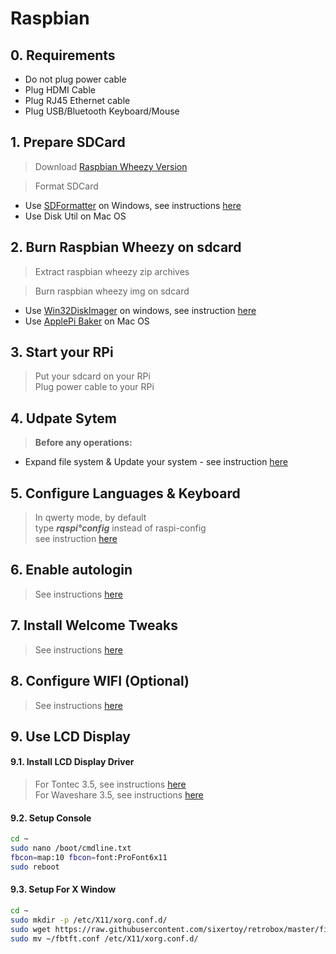# Raspbian

## 0. Requirements

- Do not plug power cable
- Plug HDMI Cable
- Plug RJ45 Ethernet cable
- Plug USB/Bluetooth Keyboard/Mouse

## 1. Prepare SDCard

> Download [Raspbian Wheezy Version](https://www.raspberrypi.org/downloads/raspbian/)

> Format SDCard
  - Use [SDFormatter](https://www.sdcard.org/downloads/formatter_4/eula_windows/index.html) on Windows, see instructions [here](./sdformatter.md)
  - Use Disk Util on Mac OS

## 2. Burn Raspbian Wheezy on sdcard

> Extract raspbian wheezy zip archives<br>

> Burn raspbian wheezy img on sdcard
  - Use [Win32DiskImager](http://sourceforge.net/projects/win32diskimager/) on windows, see instruction [here](./win32diskimager.md)
  - Use [ApplePi Baker](http://www.tweaking4all.com/hardware/raspberry-pi/macosx-apple-pi-baker/) on Mac OS

## 3. Start your RPi

> Put your sdcard on your RPi<br>
> Plug power cable to your RPi<br>

## 4. Udpate Sytem

> **Before any operations:**<br>
- Expand file system & Update your system - see instruction [here](./../tips/update_system.md)

## 5. Configure Languages & Keyboard

> In qwerty mode, by default<br>
> type ***rqspi°config*** instead of raspi-config<br>
> see instruction [here](./../tips/languages.md)

## 6. Enable autologin

> See instructions [here](./../tips/autologin.md)

## 7. Install Welcome Tweaks

> See instructions [here](./../tips/welcome_tweaks.md)

## 8. Configure WIFI (Optional)

> See instructions [here](./../tips/wifi.md#Setup)

## 9. Use LCD Display

#### 9.1. Install LCD Display Driver

> For Tontec 3.5, see instructions [here](./../displays/tontec35.md)<br>
> For Waveshare 3.5, see instructions [here](./../displas/waveshare35a.md)<br>

#### 9.2. Setup Console

```bash
cd ~
sudo nano /boot/cmdline.txt
fbcon=map:10 fbcon=font:ProFont6x11
sudo reboot
```

#### 9.3. Setup For X Window

```bash
cd ~
sudo mkdir -p /etc/X11/xorg.conf.d/
sudo wget https://raw.githubusercontent.com/sixertoy/retrobox/master/files/fbtft.conf
sudo mv ~/fbtft.conf /etc/X11/xorg.conf.d/
```


